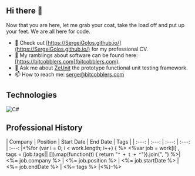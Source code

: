 ## Hi there 👋

Now that you are here, let me grab your coat, take the load off and put up your feet.  We are all here for code.

- 🔭 Check out [https://SergeiGolos.github.io/](https://SergeiGolos.github.io/) for my professional CV.
- 🤔 My ramblings about software can be found here: [https://bitcobblers.com](bitcobblers.com).
- 💬 Ask me about [ZeUnit](https://github.com/bitcobblers/ZeUnit) the prototype functional unit testing framework.
- 📫 How to reach me: [serge@bitcobblers.com](mailto:serge@bitcobblers.com)

## Technologies

![C#](https://img.shields.io/badge/c%23-%23239120.svg?style=for-the-badge&logo=csharp&logoColor=white)


## Professional History
| Company | Position | Start Date | End Date | Tags |
| :---:   | :---: | :---: | :---: | :---: |<%for (var i = 0; i < work.length; i++) {    %>
<%var job = work[i] 
  , tags = (job.tags|| []).map(function(t) { return "`" + t + "`"}).join(", ")
%>| <%= job.company %> | <%= job.position %> | <%= job.startDate %> | <%= job.endDate %> | <%= tags %> |<%}-%>
